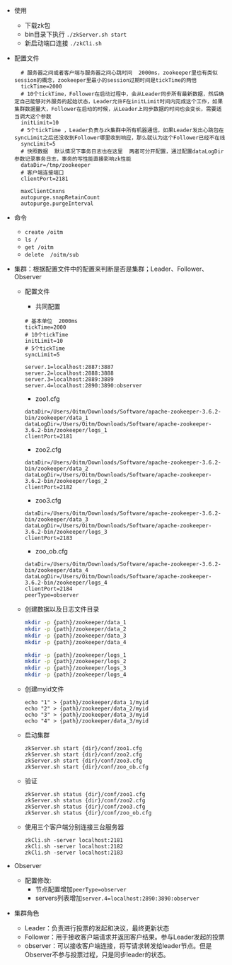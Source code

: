 * 使用

  * 下载zk包
  * bin目录下执行 `./zkServer.sh start`
  * 新启动端口连接 `./zkCli.sh`

* 配置文件

  ```
    # 服务器之间或者客户端与服务器之间心跳时间  2000ms，zookeeper里也有类似session的概念，zookeeper里最小的session过期时间是tickTime的两倍
    tickTime=2000
    # 10个tickTime，Follower在启动过程中，会从Leader同步所有最新数据，然后确定自己能够对外服务的起始状态，Leader允许F在initLimit时间内完成这个工作，如果集群数据量大，Follower在启动的时候，从Leader上同步数据的时间也会变长，需要适当调大这个参数
    initLimit=10
    # 5个tickTime ，Leader负责与zk集群中所有机器通信，如果Leader发出心跳包在syncLimit之后还没收到Follower哪里收到响应，那么就认为这个Follower已经不在线
    syncLimit=5
    # 快照数据  默认情况下事务日志也在这里  两者可分开配置，通过配置dataLogDir参数记录事务日志，事务的写性能直接影响zk性能
    dataDir=/tmp/zookeeper
    # 客户端连接端口
    clientPort=2181

    maxClientCnxns
    autopurge.snapRetainCount
    autopurge.purgeInterval
  ```

* 命令

  * `create /oitm`
  * `ls /`
  * `get /oitm`
  * `delete  /oitm/sub`

* 集群：根据配置文件中的配置来判断是否是集群；Leader、Follower、Observer

  * 配置文件
    - 共同配置
    
    ```
    # 基本单位  2000ms
    tickTime=2000
    # 10个tickTime
    initLimit=10
    # 5个tickTime
    syncLimit=5  
    
    server.1=localhost:2887:3887
    server.2=localhost:2888:3888
    server.3=localhost:2889:3889
    server.4=localhost:2890:3890:observer  
    ```
    
    - zoo1.cfg
    ```
    dataDir=/Users/Oitm/Downloads/Software/apache-zookeeper-3.6.2-bin/zookeeper/data_1
    dataLogDir=/Users/Oitm/Downloads/Software/apache-zookeeper-3.6.2-bin/zookeeper/logs_1
    clientPort=2181
    ```
    - zoo2.cfg
    ```
    dataDir=/Users/Oitm/Downloads/Software/apache-zookeeper-3.6.2-bin/zookeeper/data_2
    dataLogDir=/Users/Oitm/Downloads/Software/apache-zookeeper-3.6.2-bin/zookeeper/logs_2
    clientPort=2182
    ```    
    - zoo3.cfg
    ```
    dataDir=/Users/Oitm/Downloads/Software/apache-zookeeper-3.6.2-bin/zookeeper/data_3
    dataLogDir=/Users/Oitm/Downloads/Software/apache-zookeeper-3.6.2-bin/zookeeper/logs_3
    clientPort=2183
    ```
    - zoo_ob.cfg
    ```
    dataDir=/Users/Oitm/Downloads/Software/apache-zookeeper-3.6.2-bin/zookeeper/data_4
    dataLogDir=/Users/Oitm/Downloads/Software/apache-zookeeper-3.6.2-bin/zookeeper/logs_4
    clientPort=2184
    peerType=observer
    ```
    

    

  * 创建数据以及日志文件目录

    ```sh
    mkdir -p {path}/zookeeper/data_1
    mkdir -p {path}/zookeeper/data_2
    mkdir -p {path}/zookeeper/data_3
    mkdir -p {path}/zookeeper/data_4

    mkdir -p {path}/zookeeper/logs_1
    mkdir -p {path}/zookeeper/logs_2
    mkdir -p {path}/zookeeper/logs_3
    mkdir -p {path}/zookeeper/logs_4
    ```

  * 创建myid文件

    ```
    echo "1" > {path}/zookeeper/data_1/myid
    echo "2" > {path}/zookeeper/data_2/myid
    echo "3" > {path}/zookeeper/data_3/myid
    echo "4" > {path}/zookeeper/data_3/myid
    ```

  * 启动集群

    ```
    zkServer.sh start {dir}/conf/zoo1.cfg
    zkServer.sh start {dir}/conf/zoo2.cfg
    zkServer.sh start {dir}/conf/zoo3.cfg
    zkServer.sh start {dir}/conf/zoo_ob.cfg
    ```

  * 验证

    ```
    zkServer.sh status {dir}/conf/zoo1.cfg
    zkServer.sh status {dir}/conf/zoo2.cfg
    zkServer.sh status {dir}/conf/zoo3.cfg
    zkServer.sh status {dir}/conf/zoo_ob.cfg
    ```

  * 使用三个客户端分别连接三台服务器

    ```
    zkCli.sh -server localhost:2181
    zkCli.sh -server localhost:2182
    zkCli.sh -server localhost:2183
    ```

* Observer

  * 配置修改: 
    * 节点配置增加`peerType=observer`
    * servers列表增加`server.4=localhost:2890:3890:observer`

* 集群角色

  * Leader：负责进行投票的发起和决议，最终更新状态
  * Follower：用于接收客户端请求并返回客户结果。参与Leader发起的投票
  * observer：可以接收客户端连接，将写请求转发给leader节点。但是Observer不参与投票过程，只是同步leader的状态。




